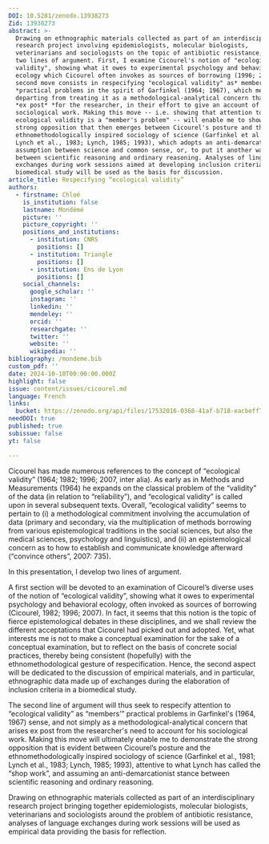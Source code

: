 ```yaml
---
DOI: 10.5281/zenodo.13938273
Zid: 13938273
abstract: >-
  Drawing on ethnographic materials collected as part of an interdisciplinary
  research project involving epidemiologists, molecular biologists,
  veterinarians and sociologists on the topic of antibiotic resistance, I pursue
  two lines of argument. First, I examine Cicourel's notion of "ecological
  validity", showing what it owes to experimental psychology and behavioral
  ecology which Cicourel often invokes as sources of borrowing (1996; 2007). The
  second move consists in respecifying "ecological validity" as* members'
  *practical problems in the spirit of Garfinkel (1964; 1967), which means
  departing from treating it as a methodological-analytical concern that arises*
  *ex post* *for the researcher, in their effort to give an account of their
  sociological work. Making this move -- i.e. showing that attention to
  ecological validity is a "member's problem" -- will enable me to show the
  strong opposition that then emerges between Cicourel's posture and the
  ethnomethodologically inspired sociology of science (Garfinkel et al., 1981;
  Lynch et al., 1983; Lynch, 1985; 1993), which adopts an anti-demarcationist
  assumption between science and common sense, or, to put it another way,
  between scientific reasoning and ordinary reasoning. Analyses of linguistic
  exchanges during work sessions aimed at developing inclusion criteria for a
  biomedical study will be used as the basis for discussion.
article_title: Respecifying “ecological validity”
authors:
  - firstname: Chloé
    is_institution: false
    lastname: Mondémé
    picture: ''
    picture_copyright: ''
    positions_and_institutions:
      - institution: CNRS
        positions: []
      - institution: Triangle
        positions: []
      - institution: Ens de Lyon
        positions: []
    social_channels:
      google_scholar: ''
      instagram: ''
      linkedin: ''
      mendeley: ''
      orcid: ''
      researchgate: ''
      twitter: ''
      website: ''
      wikipedia: ''
bibliography: /mondeme.bib
custom_pdf: ''
date: 2024-10-10T00:00:00.000Z
highlight: false
issue: content/issues/cicourel.md
language: French
links:
  bucket: https://zenodo.org/api/files/17532016-0368-41af-b718-eacbeff7ecd5
needDOI: true
published: true
subissue: false
yt: false

---
```


Cicourel has made numerous references to the concept of “ecological validity” (1964; 1982; 1996; 2007, inter alia).  As early as in Methods and Measurements (1964) he expands on the classical problem of the “validity” of the data (in relation to “reliability”), and “ecological validity” is called upon in several subsequent texts.  Overall, “ecological validity” seems to pertain to (i) a methodological commitment involving the accumulation of data (primary and secondary, via the multiplication of methods borrowing from various epistemological traditions in the social sciences, but also the medical sciences, psychology and linguistics), and (ii) an epistemological concern as to how to establish and communicate knowledge afterward (“convince others”, 2007: 735).

In this presentation, I develop two lines of argument.

A first section will be devoted to an examination of Cicourel’s diverse uses of the notion of “ecological validity”, showing what it owes to experimental psychology and behavioral ecology, often invoked as sources of borrowing (Cicourel, 1982; 1996; 2007).  In fact, it seems that this notion is the topic of fierce epistemological debates in these disciplines, and we shall review the different acceptations that Cicourel had picked out and adopted.  Yet, what interests me is not to make a conceptual examination for the sake of a conceptual examination, but to reflect on the basis of concrete social practices, thereby being consistent (hopefully) with the ethnomethodological gesture of respecification.  Hence, the second aspect will be dedicated to the discussion of empirical materials, and in particular, ethnographic data made up of exchanges during the elaboration of inclusion criteria in a biomedical study.

The second line of argument will thus seek to respecify attention to “ecological validity” as “members’” practical problems in Garfinkel's (1964, 1967) sense, and not simply as a methodological-analytical concern that arises ex post from the researcher's need to account for his sociological work.  Making this move will ultimately enable me to demonstrate the strong opposition that is evident between Cicourel’s posture and the ethnomethodologically inspired sociology of science (Garfinkel et al., 1981; Lynch et al., 1983; Lynch, 1985; 1993), attentive to what Lynch has called the “shop work”, and assuming an anti-demarcationist stance between scientific reasoning and ordinary reasoning.

Drawing on ethnographic materials collected as part of an interdisciplinary research project bringing together epidemiologists, molecular biologists, veterinarians and sociologists around the problem of antibiotic resistance, analyses of language exchanges during work sessions will be used as empirical data providing the basis for reflection.